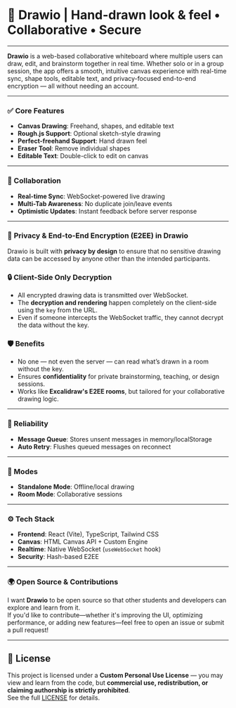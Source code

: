 # 🎨 Drawio | Hand-drawn look & feel • Collaborative • Secure

---

**Drawio** is a web-based collaborative whiteboard where multiple users can draw, edit, and brainstorm together in real time. Whether solo or in a group session, the app offers a smooth, intuitive canvas experience with real-time sync, shape tools, editable text, and privacy-focused end-to-end encryption — all without needing an account.

---

### ✅ Core Features

- **Canvas Drawing**: Freehand, shapes, and editable text
- **Rough.js Support**: Optional sketch-style drawing
- **Perfect-freehand Support**: Hand drawn feel
- **Eraser Tool**: Remove individual shapes
- **Editable Text**: Double-click to edit on canvas

---

### 🔗 Collaboration

- **Real-time Sync**: WebSocket-powered live drawing
- **Multi-Tab Awareness**: No duplicate join/leave events
- **Optimistic Updates**: Instant feedback before server response

---

### 🔐 **Privacy & End-to-End Encryption (E2EE)** in Drawio

Drawio is built with **privacy by design** to ensure that no sensitive drawing data can be accessed by anyone other than the intended participants.


### 🔒 **Client-Side Only Decryption**

- All encrypted drawing data is transmitted over WebSocket.
- The **decryption and rendering** happen completely on the client-side using the `key` from the URL.
- Even if someone intercepts the WebSocket traffic, they cannot decrypt the data without the key.

### 🛡️ **Benefits**

- No one — not even the server — can read what’s drawn in a room without the key.
- Ensures **confidentiality** for private brainstorming, teaching, or design sessions.
- Works like **Excalidraw's E2EE rooms**, but tailored for your collaborative drawing logic.

---

### 🧠 Reliability

- **Message Queue**: Stores unsent messages in memory/localStorage
- **Auto Retry**: Flushes queued messages on reconnect

---

### 🧭 Modes

- **Standalone Mode**: Offline/local drawing
- **Room Mode**: Collaborative sessions

---

### ⚙️ Tech Stack

- **Frontend**: React (Vite), TypeScript, Tailwind CSS
- **Canvas**: HTML Canvas API + Custom Engine
- **Realtime**: Native WebSocket (`useWebSocket` hook)
- **Security**: Hash-based E2EE

---




### 🌍 Open Source & Contributions

I want **Drawio** to be open source so that other students and developers can explore and learn from it.  
If you'd like to contribute—whether it's improving the UI, optimizing performance, or adding new features—feel free to open an issue or submit a pull request!

---

## 📄 License

This project is licensed under a **Custom Personal Use License** — you may view and learn from the code, but **commercial use, redistribution, or claiming authorship is strictly prohibited**.  
See the full [LICENSE](./LICENSE) for details.
